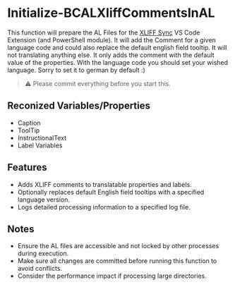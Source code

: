 # Initialize-BCALXliffCommentsInAL

This function will prepare the AL Files for the [XLIFF Sync](https://marketplace.visualstudio.com/items?itemName=rvanbekkum.xliff-sync) VS Code Extension (and PowerShell module). It will add the Comment for a given language code and could also replace the default english field tooltip.
It will not translating anything else. It only adds the comment with the default value of the properties. With the language code you should set your wished language. Sorry to set it to german by default :)

> ⚠️ Please commit everything before you start this.

## Reconized Variables/Properties

- Caption
- ToolTip
- InstructionalText
- Label Variables

## Features
- Adds XLIFF comments to translatable properties and labels.
- Optionally replaces default English field tooltips with a specified language version.
- Logs detailed processing information to a specified log file.


## Notes
- Ensure the AL files are accessible and not locked by other processes during execution.
- Make sure all changes are committed before running this function to avoid conflicts.
- Consider the performance impact if processing large directories.